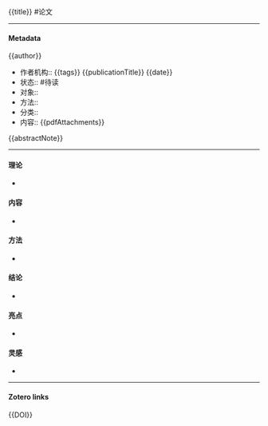 {{title}}  #论文
***
#### Metadata
{{author}}
- 作者机构:: 
{{tags}}
{{publicationTitle}}
{{date}}
- 状态:: #待读 
- 对象:: 
- 方法:: 
- 分类:: 
- 内容:: 
{{pdfAttachments}}

{{abstractNote}}
***

#### 理论
* 
#### 内容
* 
#### 方法
* 
#### 结论
* 
#### 亮点
* 
#### 灵感
* 

***
#### Zotero links
{{DOI}}
